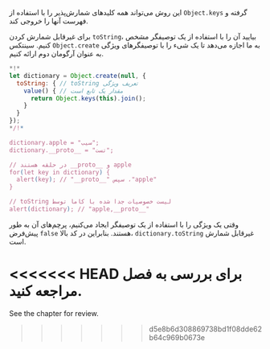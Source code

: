 
این روش می‌تواند همه کلیدهای شمارش‌پذیر را با استفاده از `Object.keys` گرفته و فهرست آنها را خروجی کند.

برای غیرقابل شمارش کردن `toString`، بیایید آن را با استفاده از یک توصیفگر مشخص کنیم. سینتکس `Object.create` به ما اجازه می‌دهد تا یک شیء را با توصیفگرهای ویژگی به عنوان آرگومان دوم ارائه کنیم.

```js run
*!*
let dictionary = Object.create(null, {
  toString: { // toString تعریف ویژگی
    value() { // مقدار یک تابع است
      return Object.keys(this).join();
    }
  }
});
*/!*

dictionary.apple = "سیب";
dictionary.__proto__ = "تست";

// در حلقه هستند __proto__ و apple
for(let key in dictionary) {
  alert(key); // "__proto__" سپس ،"apple"
}  

// toString لیست خصوصیات جدا شده با کاما توسط
alert(dictionary); // "apple,__proto__"
```

وقتی یک ویژگی را با استفاده از یک توصیفگر ایجاد می‌کنیم، پرچم‌های آن به طور پیش‌فرض `false` هستند. بنابراین در کد بالا، `dictionary.toString` غیرقابل شمارش است.

<<<<<<< HEAD
برای بررسی به فصل [](info:property-descriptors) مراجعه کنید.
=======
See the chapter [](info:property-descriptors) for review.
>>>>>>> d5e8b6d308869738bd1f08dde62b64c969b0673e
